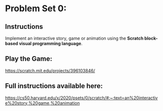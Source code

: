 # Problem Set 0:

## Instructions
Implement an interactive story, game or animation using the <b>Scratch block-based visual programming language</b>.

## Play the Game: 
https://scratch.mit.edu/projects/396103846/

## Full instructions available here: 
https://cs50.harvard.edu/x/2020/psets/0/scratch/#:~:text=an%20interactive%20story,%20game,%20animation
